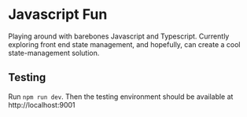 # Javascript Fun

Playing around with barebones Javascript and Typescript. Currently exploring front end state management, and hopefully, can create a cool state-management solution.

## Testing
Run ```npm run dev```. Then the testing environment should be available at http://localhost:9001
